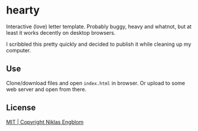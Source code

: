 # hearty

Interactive (love) letter template. Probably buggy, heavy and whatnot, but at least it works decently on desktop browsers.

I scribbled this pretty quickly and decided to publish it while cleaning up my computer.

## Use

Clone/download files and open `index.html` in browser. Or upload to some web server and open from there.

## License

[MIT | Copyright Niklas Engblom](./LICENSE)
